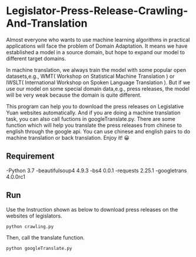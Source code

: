 # Legislator-Press-Release-Crawling-And-Translation

  Almost everyone who wants to use machine learning algorithms in practical applications will face the problem of Domain Adaptation. It means we have established a model in a  source domain, but hope to expand our model to different target domains.  

  In machine translation, we always train the model with some popular open datasets,e.g., WMT( Workshop on Statistical Machine Translation ) or IWSLT( International Workshop on Spoken Language Translation ). But if we use our model on some special domain data,e.g., press releases, the model will be very weak because the domain is quite different.  

  This program can help you to download the press releases on Legislative Yuan websites automatically. And if you are doing a machine translation task, you can also call fuctions in googleTranslate.py. There are some function which will help you translate the press releases from chinese to english through the google api. You can use chinese and english  pairs to do machine translation or back translation. Enjoy it! :grinning:  


## Requirement

-Python 3.7 
-beautifulsoup4 4.9.3
-bs4 0.0.1
-requests 2.25.1
-googletrans 4.0.0rc1



## Run

Use the Instruction shown as below to download press releases on the websites of legislators.

```sh
python crawling.py
```

Then, call the translate function. 

```sh
python googleTranslate.py
```
